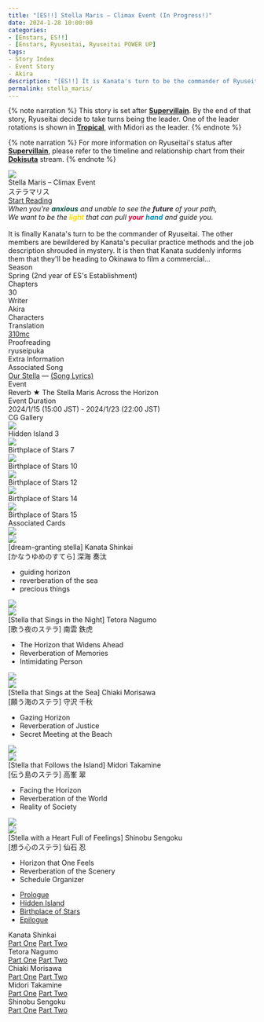 ```yaml
---
title: "[ES!!] Stella Maris – Climax Event (In Progress!)"
date: 2024-1-28 10:00:00
categories:
- [Enstars, ES!!]
- [Enstars, Ryuseitai, Ryuseitai POWER UP]
tags:
- Story Index
- Event Story
- Akira
description: "[ES!!] It is Kanata's turn to be the commander of Ryuseitai. The other members are bewildered by Kanata's peculiar practice methods, but then Kanata suddenly informs them about something…"
permalink: stella_maris/
---
```

<div class="preview-wrapper" style="--storyColor:#5ac189;--storyColor-rgb:90,193,137;--storyColor-h:147.4;--storyColor-s:45.4%;--storyColor-l:55.5%;">
    <div class="grid-wrapper">
        <div class="preview-background" style="background-image: url('/img/es/eventstory/stellamaris/kanatabcgframe.jpg')"></div>
        <div class="preview-box">
            <div class="title-area">
                <div class="title-area__title">Stella Maris – Climax Event</div>
                <div class="title-area__subtitle">ステラマリス</div>
                <div class="title-area__start"><a href="/stella_maris/prologue">Start Reading</a></div>
            </div>
            <div class="info-area">
                <div class="synopsis">
                    <em>When you're <font color="#00533F"><b>anxious</b></font color> and unable to see the <font color="#302833"><b>future</b></font color> of your path,<br>
                    We want to be the <font color="#FFDC00"><b>light</b></font color> that can pull <font color="#E60033"><b>your</b></font color> <font color="#008DB7"><b>hand</b></font color> and guide you.</em><br><br>
                    It is finally Kanata's turn to be the commander of Ryuseitai. The other members are bewildered by Kanata's peculiar practice methods and the job description shrouded in mystery. It is then that Kanata suddenly informs them that they'll be heading to Okinawa to film a commercial…<!--ついに隊長を担当することになった奏汰。他の隊員たちは奏汰の独特な練習方法や謎に包まれた仕事内容に困惑気味。そんななか、奏汰から突如ＣＭ撮影の為に沖縄に向かうことを告げられ……-->
                </div>
                <div class="info">
                    <div class="info-item season">
                        <div class="label">
                            Season
                        </div>
                        <div class="value">
                            Spring (2nd year of ES's Establishment)
                        </div>
                    </div>
                    <div class="info-item chapters">
                        <div class="label">
                            Chapters
                        </div>
                        <div class="value">
                            30
                        </div>
                    </div>
                    <div class="info-item writer">
                        <div class="label">
                            Writer
                        </div>
                        <div class="value">
                            Akira
                        </div>
                    </div>
                    <div class="info-item characters">
                        <div class="label">
                            Characters
                        </div>
                        <div class="value">
                        <a href="/categories/Enstars/Kanata" character="Kanata"></a>
                        <a href="/categories/Enstars/Tetora" character="Tetora"></a>
                        <a href="/categories/Enstars/Chiaki" character="Chiaki"></a>
                        <a href="/categories/Enstars/Midori" character="Midori"></a>
                        <a href="/categories/Enstars/Shinobu" character="Shinobu"></a>
                        <a href="/categories/Enstars/Tori" character="Tori"></a>
                        <a href="/categories/Enstars/Eichi" character="Eichi"></a>
                        </div>
                    </div>
                    <div class="info-item tl">
                        <div class="label">
                            Translation
                        </div>
                        <div class="value">
                            <a href="/about">310mc</a>
                        </div>
                    </div>
                    <div class="info-item pr">
                        <div class="label">
                            Proofreading
                        </div>
                        <div class="value">
                            ryuseipuka
                        </div>
                    </div>
                </div>
            </div>
        </div>
    </div>
</div>

<!-- more -->

{% note narration %}
This story is set after <b><a href="/supervillain" target="_blank">Supervillain</a></b>. By the end of that story, Ryuseitai decide to take turns being the leader. One of the leader rotations is shown in <b><a href="/tropical" target="_blank">Tropical</a></b>, with Midori as the leader.
{% endnote %}

{% note narration %}
For more information on Ryuseitai's status after <b><a href="/supervillain" target="_blank">Supervillain</a></b>, please refer to the timeline and relationship chart from their <b><a href="/dokisuta_ryuseitai" target="_blank">Dokisuta</a></b> stream.
{% endnote %}

<style>
    .preview-wrapper {
        display: none;
    }
    @media (max-width: 567px) {
        .post-block {
            padding: 5px 10px 8px !important;
        }
    }
</style>
<div class="story-wrapper" style="--storyColor:#5ac189;--storyColor-rgb:90,193,137;--storyColor-h:147.4;--storyColor-s:45.4%;--storyColor-l:55.5%;">
    <div class="grid-wrapper">
        <div class="story-background" style="background: top/cover url(/img/es/eventstory/stellamaris/kanataorigcg.jpg)"></div>
        <div class="story-box">
            <div class="story-cover">
                <div><img src="/img/es/eventstory/stellamaris/kanatabcgframe.jpg"></div>
            </div>
            <div class="title-area">
                <div class="title-area__title">Stella Maris – Climax Event</div>
                <div class="title-area__subtitle">ステラマリス</div>
                <div class="title-area__start">
                    <a href="prologue">Start Reading</a>
                </div>
            </div>
            <div class="info-area">
                <div class="synopsis">
                    <em>When you're <font color="#00533F"><b>anxious</b></font color> and unable to see the <font color="#302833"><b>future</b></font color> of your path,<br>
                    We want to be the <font color="#FFDC00"><b>light</b></font color> that can pull <font color="#E60033"><b>your</b></font color> <font color="#008DB7"><b>hand</b></font color> and guide you.</em><br><br>
                    It is finally Kanata's turn to be the commander of Ryuseitai. The other members are bewildered by Kanata's peculiar practice methods and the job description shrouded in mystery. It is then that Kanata suddenly informs them that they'll be heading to Okinawa to film a commercial…
                </div>
                <div class="info">
                    <div class="info-item season">
                        <div class="label">
                            Season
                        </div>
                        <div class="value">
                            Spring (2nd year of ES's Establishment)
                        </div>
                    </div>
                    <div class="info-item chapters">
                        <div class="label">
                            Chapters
                        </div>
                        <div class="value">
                            30
                        </div>
                    </div>
                    <div class="info-item writer">
                        <div class="label">
                            Writer
                        </div>
                        <div class="value">
                            Akira
                        </div>
                    </div>
                    <div class="info-item characters">
                        <div class="label">
                            Characters
                        </div>
                        <div class="value">
                        <a href="/categories/Enstars/Kanata" character="Kanata"></a>
                        <a href="/categories/Enstars/Tetora" character="Tetora"></a>
                        <a href="/categories/Enstars/Chiaki" character="Chiaki"></a>
                        <a href="/categories/Enstars/Midori" character="Midori"></a>
                        <a href="/categories/Enstars/Shinobu" character="Shinobu"></a>
                        <a href="/categories/Enstars/Tori" character="Tori"></a>
                        <a href="/categories/Enstars/Eichi" character="Eichi"></a>
                        </div>
                    </div>
                    <div class="info-item tl">
                        <div class="label">
                            Translation
                        </div>
                        <div class="value">
                          <a href="/about">310mc</a>
                        </div>
                    </div>
                    <div class="info-item pr">
                        <div class="label">
                            Proofreading
                        </div>
                        <div class="value">
                            ryuseipuka
                        </div>
                    </div>
                </div>
                <div class="extra-area">
                    <div class="tab-header">
                        <div class="tab-header__name">Extra Information</div>
                    </div>
                    <div class="tab-content">
                        <div class="tab-item">
                          <div class="label">
                            Associated Song
                            </div>
                          <div class="value">
                            <a href="https://www.youtube.com/watch?v=USpJ_6dGGTg">Our Stella</a> — <a href="/our_stella">(Song Lyrics)</a>
                            </div>
                        </div>
                        <div class="tab-item">
                            <div class="label">
                                Event
                            </div>
                            <div class="value">
                                Reverb ★ The Stella Maris Across the Horizon<!--Reverb★水平線を渡るステラマリス-->
                            </div>
                        </div>
                        <div class="tab-item">
                            <div class="label">
                                Event Duration
                            </div>
                            <div class="value">
                                2024/1/15 (15:00 JST) - 2024/1/23 (22:00 JST)
                            </div>
                        </div>
                    </div>
                </div>
                <div class="cg-gallery">
                    <div class="tab-header">
                        <div class="tab-header__name">CG Gallery</div>
                    </div>
                    <div class="tab-content">
                        <div class="gallery">
                            <div class="gallery-item">
                                <div class="image">
                                    <img src="/img/es/eventstory/stellamaris/tetoraorigcg.jpg">
                                </div>
                                <div class="caption">
                                    Hidden Island 3
                                </div>
                            </div>
                            <div class="gallery-item">
                                <div class="image">
                                    <img src="/img/es/eventstory/stellamaris/chiakiorigcg.jpg">
                                </div>
                                <div class="caption">
                                    Birthplace of Stars 7
                                </div>
                            </div>
                            <div class="gallery-item">
                                <div class="image">
                                    <img src="/img/es/eventstory/stellamaris/kanataorigcg.jpg">
                                </div>
                                <div class="caption">
                                    Birthplace of Stars 10
                                </div>
                            </div>
                            <div class="gallery-item">
                                <div class="image">
                                    <img src="/img/es/eventstory/stellamaris/tetorabcg.jpg">
                                </div>
                                <div class="caption">
                                    Birthplace of Stars 12
                                </div>
                            </div>
                            <div class="gallery-item">
                                <div class="image">
                                    <img src="/img/es/eventstory/stellamaris/chiakibcg.jpg">
                                </div>
                                <div class="caption">
                                    Birthplace of Stars 14
                                </div>
                            </div>
                            <div class="gallery-item">
                                <div class="image">
                                    <img src="/img/es/eventstory/stellamaris/kanatabcg.jpg">
                                </div>
                                <div class="caption">
                                    Birthplace of Stars 15
                                </div>
                            </div>
                        </div>
                    </div>
                </div>
                <div class="story-cards">
                    <div class="tab-header">
                        <div class="tab-header__name">Associated Cards</div>
                    </div>
                    <div class="tab-content">
                        <div class="cards">
                            <div class="cards-item">
                                <div class="image">
                                    <div class="single unbloomed">
                                        <img src="/img/es/eventstory/stellamaris/kanatacard.jpg">
                                    </div>
                                    <div class="single bloomed">
                                        <img src="/img/es/eventstory/stellamaris/kanatabcard.jpg">
                                    </div>
                                    <div class="quotes__wrapper">
                                        <div class="quotes">
                                            <div class="unbloomed"><!--TBA--></div>
                                            <div class="bloomed"><!--TBA--></div>
                                        </div>
                                    </div>
                                </div>
                                <div class="lightbox">
                                    <div class="card__name">[dream-granting stella] Kanata Shinkai</div>
                                    <div class="card__jp">[かなうゆめのすてら] 深海 奏汰</div>
                                    <div class="skills">
                                        <ul>
                                            <li id="center">
                                                <div class="name">guiding horizon<!--みちびくすいへいせん--></div>
                                                <div class="desc"></div>
                                            </li>
                                            <li id="live">
                                                <div class="name">reverberation of the sea<!--うみのざんきょう--></div>
                                                <div class="desc"></div>
                                            </li>
                                            <li id="lesson">
                                                <div class="name">precious things<!--だいじなもの--></div>
                                                <div class="desc"></div>
                                            </li>
                                        </ul>
                                    </div>
                                </div>
                            </div>
                            <div class="cards-item">
                                <div class="image">
                                    <div class="single unbloomed">
                                        <img src="/img/es/eventstory/stellamaris/tetoracard.jpg">
                                    </div>
                                    <div class="single bloomed">
                                        <img src="/img/es/eventstory/stellamaris/tetorabcard.jpg">
                                    </div>
                                    <div class="quotes__wrapper">
                                        <div class="quotes">
                                            <div class="unbloomed"><!--TBA--></div>
                                            <div class="bloomed"><!--TBA--></div>
                                        </div>
                                    </div>
                                </div>
                                <div class="lightbox">
                                    <div class="card__name">[Stella that Sings in the Night] Tetora Nagumo</div>
                                    <div class="card__jp">[歌う夜のステラ] 南雲 鉄虎</div>
                                    <div class="skills">
                                        <ul>
                                            <li id="center">
                                                <div class="name">The Horizon that Widens Ahead<!--先広がる水平線--></div>
                                                <div class="desc"></div>
                                            </li>
                                            <li id="live">
                                                <div class="name">Reverberation of Memories<!--記憶の残響--></div>
                                                <div class="desc"></div>
                                            </li>
                                            <li id="lesson">
                                                <div class="name">Intimidating Person<!--迫力の待ち人--></div>
                                                <div class="desc"></div>
                                            </li>
                                        </ul>
                                    </div>
                                </div>
                            </div>
                            <div class="cards-item">
                                <div class="image">
                                    <div class="single unbloomed">
                                        <img src="/img/es/eventstory/stellamaris/chiakicard.jpg">
                                    </div>
                                    <div class="single bloomed">
                                        <img src="/img/es/eventstory/stellamaris/chiakibcard.jpg">
                                    </div>
                                    <div class="quotes__wrapper">
                                        <div class="quotes">
                                            <div class="unbloomed"><!--TBA--></div>
                                            <div class="bloomed"><!--TBA--></div>
                                        </div>
                                    </div>
                                </div>
                                <div class="lightbox">
                                    <div class="card__name">[Stella that Sings at the Sea] Chiaki Morisawa</div>
                                    <div class="card__jp">[願う海のステラ] 守沢 千秋</div>
                                    <div class="skills">
                                        <ul>
                                            <li id="center">
                                                <div class="name">Gazing Horizon<!--見つめる水平線--></div>
                                                <div class="desc"></div>
                                            </li>
                                            <li id="live">
                                                <div class="name">Reverberation of Justice<!--正義の残響--></div>
                                                <div class="desc"></div>
                                            </li>
                                            <li id="lesson">
                                                <div class="name">Secret Meeting at the Beach<!--海辺の密会--></div>
                                                <div class="desc"></div>
                                            </li>
                                        </ul>
                                    </div>
                                </div>
                            </div>
                            <div class="cards-item">
                                <div class="image">
                                    <div class="single unbloomed">
                                        <img src="/img/es/eventstory/stellamaris/midoricard.jpg">
                                    </div>
                                    <div class="single bloomed">
                                        <img src="/img/es/eventstory/stellamaris/midoribcard.jpg">
                                    </div>
                                    <div class="quotes__wrapper">
                                        <div class="quotes">
                                            <div class="unbloomed"><!--TBA--></div>
                                            <div class="bloomed"><!--TBA--></div>
                                        </div>
                                    </div>
                                </div>
                                <div class="lightbox">
                                    <div class="card__name">[Stella that Follows the Island] Midori Takamine</div>
                                    <div class="card__jp">[伝う島のステラ] 高峯 翠</div>
                                    <div class="skills">
                                        <ul>
                                            <li id="center">
                                                <div class="name">Facing the Horizon<!--向かう水平線--></div>
                                                <div class="desc"></div>
                                            </li>
                                            <li id="live">
                                                <div class="name">Reverberation of the World<!--世界の残響--></div>
                                                <div class="desc"></div>
                                            </li>
                                            <li id="lesson">
                                                <div class="name">Reality of Society<!--世間の現実--></div>
                                                <div class="desc"></div>
                                            </li>
                                        </ul>
                                    </div>
                                </div>
                            </div>
                            <div class="cards-item">
                                <div class="image">
                                    <div class="single unbloomed">
                                        <img src="/img/es/eventstory/stellamaris/shinobucard.jpg">
                                    </div>
                                    <div class="single bloomed">
                                        <img src="/img/es/eventstory/stellamaris/shinobubcard.jpg">
                                    </div>
                                    <div class="quotes__wrapper">
                                        <div class="quotes">
                                            <div class="unbloomed"><!--TBA--></div>
                                            <div class="bloomed"><!--TBA--></div>
                                        </div>
                                    </div>
                                </div>
                                <div class="lightbox">
                                    <div class="card__name">[Stella with a Heart Full of Feelings] Shinobu Sengoku</div>
                                    <div class="card__jp">[想う心のステラ] 仙石 忍</div>
                                    <div class="skills">
                                        <ul>
                                            <li id="center">
                                                <div class="name">Horizon that One Feels<!--感じる水平線--></div>
                                                <div class="desc"></div>
                                            </li>
                                            <li id="live">
                                                <div class="name">Reverberation of the Scenery<!--景色の残響--></div>
                                                <div class="desc"></div>
                                            </li>
                                            <li id="lesson">
                                                <div class="name">Schedule Organizer<!--予定の調整役--></div>
                                                <div class="desc"></div>
                                            </li>
                                        </ul>
                                    </div>
                                </div>
                            </div>
                        </div>
                    </div>
                </div>
            </div>
            <div class="chapter-area">
                <div class="chapters">
                    <ul>
                        <li>
                            <a href="prologue" id="none">Prologue</a>
                        </li>
                        <li>
                            <a href="hidden_island" id="none">Hidden Island</a>
                        </li>
                        <li>
                            <a href="" id="none">Birthplace of Stars</a>
                        </li>
                        <li>
                            <a href="" id="none">Epilogue</a>
                        </li>
                    </ul>
                </div>
                <div class="mini-talks">
                    <div class="mini-talk">
                        <div class="mt-header">Kanata Shinkai</div>
                        <div class="mt-content">
                        <div class="item">
                            <a href="minitalk/kanata_1" id="none">Part One</a>
                            <a href="minitalk/kanata_2" id="none">Part Two</a>
                            </div>
                        </div>
                    </div>
                    <div class="mini-talk">
                        <div class="mt-header">Tetora Nagumo</div>
                        <div class="mt-content">
                            <div class="item">
                            <a href="minitalk/tetora_1" id="none">Part One</a>
                            <a href="minitalk/tetora_2" id="none">Part Two</a>
                            </div>
                        </div>
                    </div>
                    <div class="mini-talk">
                        <div class="mt-header">Chiaki Morisawa</div>
                        <div class="mt-content">
                            <div class="item">
                            <a href="minitalk/chiaki_1" id="none">Part One</a>
                            <a href="minitalk/chiaki_2" id="none">Part Two</a>
                            </div>
                        </div>
                    </div>
                    <div class="mini-talk">
                        <div class="mt-header">Midori Takamine</div>
                        <div class="mt-content">
                            <div class="item">
                            <a href="minitalk/midori_1" id="none">Part One</a>
                            <a href="minitalk/midori_2" id="none">Part Two</a>
                            </div>
                        </div>
                    </div>
                    <div class="mini-talk">
                        <div class="mt-header">Shinobu Sengoku</div>
                        <div class="mt-content">
                            <div class="item">
                            <a href="minitalk/shinobu_1" id="none">Part One</a>
                            <a href="minitalk/shinobu_2" id="none">Part Two</a>
                            </div>
                        </div>
                    </div>
                </div>
            </div>
        </div>
    </div>
</div>
